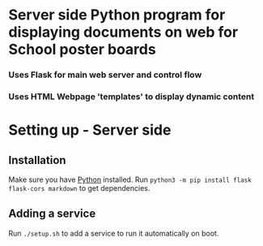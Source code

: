 # Server side Python program for displaying documents on web for School poster boards
### Uses Flask for main web server and control flow
### Uses HTML Webpage 'templates' to display dynamic content

# Setting up - Server side
## Installation 
Make sure you have [Python](https://python.org) installed.
Run ```python3 -m pip install flask flask-cors markdown``` to get dependencies.
## Adding a service
Run `./setup.sh` to add a service to run it automatically on boot.